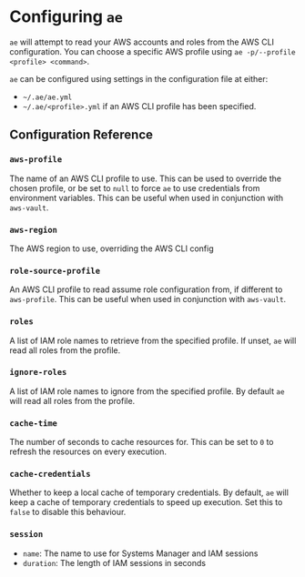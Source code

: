 # Configuring `ae`
`ae` will attempt to read your AWS accounts and roles from the AWS CLI configuration.
You can choose a specific AWS profile using `ae -p/--profile <profile> <command>`.

`ae` can be configured using settings in the configuration file at either:
- `~/.ae/ae.yml`
- `~/.ae/<profile>.yml` if an AWS CLI profile has been specified.

## Configuration Reference
### `aws-profile`
The name of an AWS CLI profile to use.
This can be used to override the chosen profile, or be set to `null` to force `ae` to use credentials from environment variables.
This can be useful when used in conjunction with `aws-vault`.

### `aws-region`
The AWS region to use, overriding the AWS CLI config

### `role-source-profile`
An AWS CLI profile to read assume role configuration from, if different to `aws-profile`.
This can be useful when used in conjunction with `aws-vault`.

### `roles`
A list of IAM role names to retrieve from the specified profile.
If unset, `ae` will read all roles from the profile.

### `ignore-roles`
A list of IAM role names to ignore from the specified profile.
By default `ae` will read all roles from the profile.

### `cache-time`
The number of seconds to cache resources for.
This can be set to `0` to refresh the resources on every execution.

### `cache-credentials`
Whether to keep a local cache of temporary credentials.
By default, `ae` will keep a cache of temporary credentials to speed up execution.
Set this to `false` to disable this behaviour.

### `session`
- `name`: The name to use for Systems Manager and IAM sessions
- `duration`: The length of IAM sessions in seconds
